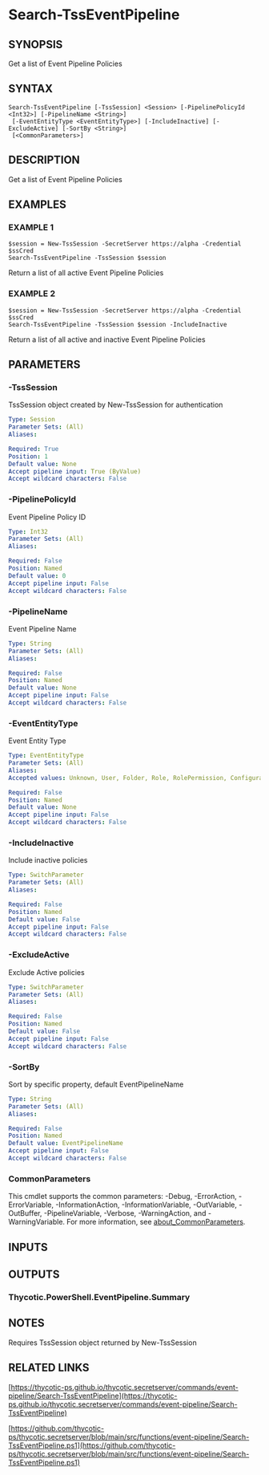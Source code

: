 # Search-TssEventPipeline

## SYNOPSIS
Get a list of Event Pipeline Policies

## SYNTAX

```
Search-TssEventPipeline [-TssSession] <Session> [-PipelinePolicyId <Int32>] [-PipelineName <String>]
 [-EventEntityType <EventEntityType>] [-IncludeInactive] [-ExcludeActive] [-SortBy <String>]
 [<CommonParameters>]
```

## DESCRIPTION
Get a list of Event Pipeline Policies

## EXAMPLES

### EXAMPLE 1
```
$session = New-TssSession -SecretServer https://alpha -Credential $ssCred
Search-TssEventPipeline -TssSession $session
```

Return a list of all active Event Pipeline Policies

### EXAMPLE 2
```
$session = New-TssSession -SecretServer https://alpha -Credential $ssCred
Search-TssEventPipeline -TssSession $session -IncludeInactive
```

Return a list of all active and inactive Event Pipeline Policies

## PARAMETERS

### -TssSession
TssSession object created by New-TssSession for authentication

```yaml
Type: Session
Parameter Sets: (All)
Aliases:

Required: True
Position: 1
Default value: None
Accept pipeline input: True (ByValue)
Accept wildcard characters: False
```

### -PipelinePolicyId
Event Pipeline Policy ID

```yaml
Type: Int32
Parameter Sets: (All)
Aliases:

Required: False
Position: Named
Default value: 0
Accept pipeline input: False
Accept wildcard characters: False
```

### -PipelineName
Event Pipeline Name

```yaml
Type: String
Parameter Sets: (All)
Aliases:

Required: False
Position: Named
Default value: None
Accept pipeline input: False
Accept wildcard characters: False
```

### -EventEntityType
Event Entity Type

```yaml
Type: EventEntityType
Parameter Sets: (All)
Aliases:
Accepted values: Unknown, User, Folder, Role, RolePermission, Configuration, Group, IpAddressRange, Secret, UnlimitedAdmin, ExportSecrets, ImportSecrets, UserAudit, SecretTemplate, Licenses, ScriptPowerShell, SecretPolicy, ScriptSsh, ScriptSsql, Encryption, Site, Engine, SiteConnector, SecurityAnalyticsConfiguration, DualControl, Tls, PasswordChanger, CharacterSet, PasswordRequirement, Domain, BackupConfiguration, SecretServerSettings, AutoExport

Required: False
Position: Named
Default value: None
Accept pipeline input: False
Accept wildcard characters: False
```

### -IncludeInactive
Include inactive policies

```yaml
Type: SwitchParameter
Parameter Sets: (All)
Aliases:

Required: False
Position: Named
Default value: False
Accept pipeline input: False
Accept wildcard characters: False
```

### -ExcludeActive
Exclude Active policies

```yaml
Type: SwitchParameter
Parameter Sets: (All)
Aliases:

Required: False
Position: Named
Default value: False
Accept pipeline input: False
Accept wildcard characters: False
```

### -SortBy
Sort by specific property, default EventPipelineName

```yaml
Type: String
Parameter Sets: (All)
Aliases:

Required: False
Position: Named
Default value: EventPipelineName
Accept pipeline input: False
Accept wildcard characters: False
```

### CommonParameters
This cmdlet supports the common parameters: -Debug, -ErrorAction, -ErrorVariable, -InformationAction, -InformationVariable, -OutVariable, -OutBuffer, -PipelineVariable, -Verbose, -WarningAction, and -WarningVariable. For more information, see [about_CommonParameters](http://go.microsoft.com/fwlink/?LinkID=113216).

## INPUTS

## OUTPUTS

### Thycotic.PowerShell.EventPipeline.Summary
## NOTES
Requires TssSession object returned by New-TssSession

## RELATED LINKS

[https://thycotic-ps.github.io/thycotic.secretserver/commands/event-pipeline/Search-TssEventPipeline](https://thycotic-ps.github.io/thycotic.secretserver/commands/event-pipeline/Search-TssEventPipeline)

[https://github.com/thycotic-ps/thycotic.secretserver/blob/main/src/functions/event-pipeline/Search-TssEventPipeline.ps1](https://github.com/thycotic-ps/thycotic.secretserver/blob/main/src/functions/event-pipeline/Search-TssEventPipeline.ps1)

